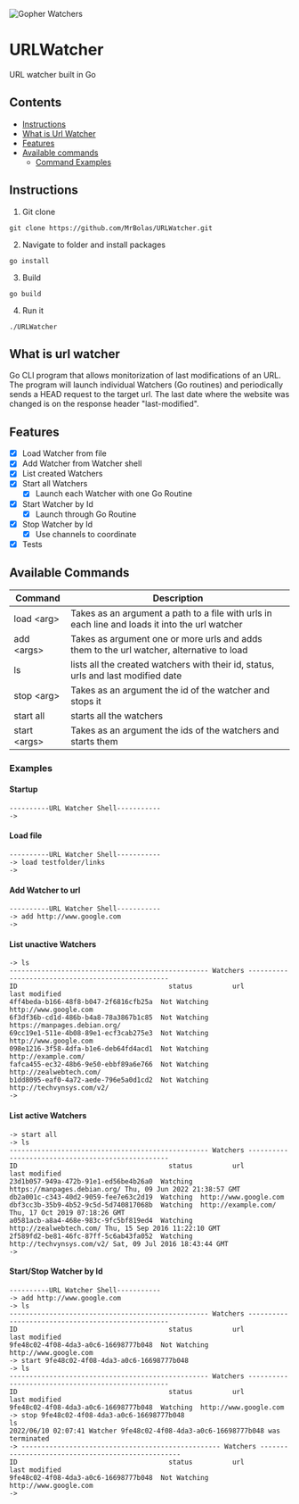 ![Gopher Watchers](https://raw.githubusercontent.com/egonelbre/gophers/10cc13c5e29555ec23f689dc985c157a8d4692ab/vector/superhero/gotham.svg)
# URLWatcher
URL watcher built in Go

## Contents     

- [Instructions](#instructions) 
- [What is Url Watcher](#what-is-url-watcher) 
- [Features](#features) 
- [Available commands](#available-commands) 
    - [Command Examples](#examples) 


## Instructions
1. Git clone
```
git clone https://github.com/MrBolas/URLWatcher.git
```
2. Navigate to folder and install packages
```
go install
```
3. Build
```
go build
```
4. Run it
```
./URLWatcher
```

## What is url watcher
Go CLI program that allows monitorization of last modifications of an URL.
The program will launch individual Watchers (Go routines) and periodically sends a HEAD request to the target url.
The last date where the website was changed is on the response header "last-modified". 
## Features
- [x] Load Watcher from file
- [x] Add Watcher from Watcher shell
- [x] List created Watchers
- [x] Start all Watchers
    - [x] Launch each Watcher with one Go Routine
- [x] Start Watcher by Id
    - [x] Launch through Go Routine
- [x] Stop Watcher by Id
    - [x] Use channels to coordinate
- [x] Tests

## Available Commands
| Command      | Description |
| ----------- | ----------- |
| load \<arg\>  | Takes as an argument a path to a file with urls in each line and loads it into the url watcher       |
| add \<args\>  | Takes as argument one or more urls and adds them to the url watcher, alternative to load        |
| ls   | lists all the created watchers with their id, status, urls and last modified date        |
| stop \<arg\> | Takes as an argument the id of the watcher and stops it |
| start all   | starts all the watchers  |
| start \<args\> | Takes as an argument the ids of the watchers and starts them |


### Examples
#### Startup
```
----------URL Watcher Shell-----------
-> 
```

#### Load file
```
----------URL Watcher Shell-----------
-> load testfolder/links
-> 
```

#### Add Watcher to url
```
----------URL Watcher Shell-----------
-> add http://www.google.com
-> 
```

#### List unactive Watchers 
```
-> ls
-------------------------------------------------- Watchers --------------------------------------------------
ID                                      status          url                     last modified
4ff4beda-b166-48f8-b047-2f6816cfb25a  Not Watching  http://www.google.com 
6f3df36b-cd1d-486b-b4a8-78a3867b1c85  Not Watching  https://manpages.debian.org/ 
69cc19e1-511e-4b08-89e1-ecf3cab275e3  Not Watching  http://www.google.com 
098e1216-3f58-4dfa-b1e6-deb64fd4acd1  Not Watching  http://example.com/ 
fafca455-ec32-48b6-9e50-ebbf89a6e766  Not Watching  http://zealwebtech.com/ 
b1dd8095-eaf0-4a72-aede-796e5a0d1cd2  Not Watching  http://techvynsys.com/v2/ 
-> 
```

#### List active Watchers 
```
-> start all
-> ls
-------------------------------------------------- Watchers --------------------------------------------------
ID                                      status          url                     last modified
23d1b057-949a-472b-91e1-ed56be4b26a0  Watching  https://manpages.debian.org/ Thu, 09 Jun 2022 21:38:57 GMT
db2a001c-c343-40d2-9059-fee7e63c2d19  Watching  http://www.google.com 
dbf3cc3b-35b9-4b52-9c5d-5d740817068b  Watching  http://example.com/ Thu, 17 Oct 2019 07:18:26 GMT
a0581acb-a8a4-468e-983c-9fc5bf819ed4  Watching  http://zealwebtech.com/ Thu, 15 Sep 2016 11:22:10 GMT
2f589fd2-be81-46fc-87ff-5c6ab43fa052  Watching  http://techvynsys.com/v2/ Sat, 09 Jul 2016 18:43:44 GMT
-> 
```

#### Start/Stop Watcher by Id 
```
----------URL Watcher Shell-----------
-> add http://www.google.com
-> ls
-------------------------------------------------- Watchers --------------------------------------------------
ID                                      status          url                     last modified
9fe48c02-4f08-4da3-a0c6-16698777b048  Not Watching  http://www.google.com 
-> start 9fe48c02-4f08-4da3-a0c6-16698777b048
-> ls
-------------------------------------------------- Watchers --------------------------------------------------
ID                                      status          url                     last modified
9fe48c02-4f08-4da3-a0c6-16698777b048  Watching  http://www.google.com 
-> stop 9fe48c02-4f08-4da3-a0c6-16698777b048
ls
2022/06/10 02:07:41 Watcher 9fe48c02-4f08-4da3-a0c6-16698777b048 was terminated
-> -------------------------------------------------- Watchers --------------------------------------------------
ID                                      status          url                     last modified
9fe48c02-4f08-4da3-a0c6-16698777b048  Not Watching  http://www.google.com 
-> 
```

